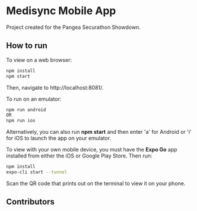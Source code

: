 # Medisync Mobile App

Project created for the Pangea Securathon Showdown. 

##  How to run

To view on a web browser:
```sh
npm install
npm start
```
Then, navigate to http://localhost:8081/. 

To run on an emulator: 
```sh
npm run android
OR 
npm run ios
```

Alternatively, you can also run **npm start** and then enter 'a' for Android or 'i' for iOS to launch the app on your emulator. 

To view with your own mobile device, you must have the **Expo Go** app installed from either the iOS or Google Play Store. Then run: 
```sh
npm install
expo-cli start --tunnel
```
Scan the QR code that prints out on the terminal to view it on your phone. 

## Contributors 

